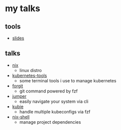 # my talks

## tools

- [slides](https://github.com/maaslalani/slides)

## talks

- [nix](nix/slides.md)
  - linux distro
- [kubernetes-tools](k8s-tools/slides.md)
  - some terminal tools i use to manage kubernetes
- [forgit](forgit.md)
  - git command powered by fzf
- [jumper](jumper.md)
  - easily navigate your system via cli
- [kubie](kubie.md)
  - handle multiple kubeconfigs via fzf
- [nix-shell](nix-shell.md)
  - manage project dependencies
